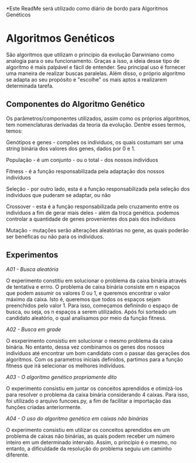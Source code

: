 *Este ReadMe será utilizado como diário de bordo para Algoritmos Genéticos

# Algoritmos Genéticos

São algoritmos que utilizam o princípio da evolução Darwiniano como analogia para o seu funcionamento. Graças a isso, a ideia desse tipo de algoritmo é mais palpável e fácil de entender. Seu principal uso é fornecer uma maneira de realizar buscas paralelas. Além disso, o próprio algoritmo se adapta ao seu propósito e "escolhe" os mais aptos a realizarem determinada tarefa.

## Componentes do Algoritmo Genético

Os parâmetros/componentes utilizados, assim como os próprios algoritmos, tem nomenclaturas derivadas da teoria da evolução. Dentre esses termos, temos:

Genótipos e genes - compões os individuos, os quais costumam ser uma string binária dos valores dos genes, dados por 0 e 1.

População - é um conjunto - ou o total - dos nossos indivíduos 

Fitness - é a função responsabilizada pela adaptação dos nossos indivíduos

Seleção - por outro lado, esta é a função responsabilizada pela seleção dos indivíduos que puderam se adaptar, ou não

Crossover - esta é a função responsabilizada pelo cruzamento entre os indivíduos a fim de gerar mais deles - além da troca genética. podemos controlar a quantidade de genes provenientes dos pais dos indivíduos

Mutação - mutações serão alterações aleatórias no gene, as quais poderão ser benéficas ou não para os indivíduos.

## Experimentos

*A01 - Busca aleatória*

O experimento constitiu em solucionar o problema da caixa binária através de tentativa e errro. O problema de caixa binária consiste em n espaços que podem assumir os valores 0 ou 1, e queremos encontrar o valor máximo da caixa. Isto é, queremos que todos os espaços sejam preenchidos pelo valor 1. Para isso, começamos definindo o espaço de busca, ou seja, os n espaços a serem utilizados. Após foi sorteado um candidato aleatório, o qual analisamos por meio da função fitness.

*A02 - Busca em grade*

O esxperimento consistiu em solucionar o mesmo problema da caixa binária. No entanto, dessa vez combinamos os genes dos nossos indivíduos até encontrar um bom candidato com o passar das gerações dos algoritmos. Com os parametros iniciais definidos, partimos para a função fitness que irá selecionar os melhores indivíduos.

*A03 - O algoritmo genético propriamente dito*

O experimento consistiu em juntar os conceitos aprendidos e otimizá-los para resolver o problema da caixa binária considerando 4 caixas. Para isso, foi utilizado o arquivo funcoes.py, a fim de facilitar a importação das funções criadas anteriormente. 

*A04 - O uso do algoritmo genético em caixas não binárias*

O experimento consistiu em utilizar os conceitos aprendidos em um problema de caixas não binárias, as quais podem receber um número inteiro em um determinado intervalo. Assim, o princípio é o mesmo, no entanto, a dificuldade da resolução do problema seguiu um caminho diferente.

